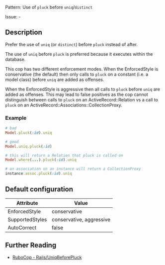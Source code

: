 Pattern: Use of `pluck` before `uniq`/`distinct`

Issue: -

## Description

Prefer the use of `uniq` (or `distinct`) before `pluck` instead of after.

The use of `uniq` before `pluck` is preferred because it executes within
the database.

This cop has two different enforcement modes. When the EnforcedStyle
is conservative (the default) then only calls to `pluck` on a constant
(i.e. a model class) before `uniq` are added as offenses.

When the EnforcedStyle is aggressive then all calls to `pluck` before
`uniq` are added as offenses. This may lead to false positives as the cop
cannot distinguish between calls to `pluck` on an ActiveRecord::Relation
vs a call to `pluck` on an ActiveRecord::Associations::CollectionProxy.

### Example

```ruby
# bad
Model.pluck(:id).uniq

# good
Model.uniq.pluck(:id)
```
```ruby
# this will return a Relation that pluck is called on
Model.where(...).pluck(:id).uniq

# an association on an instance will return a CollectionProxy
instance.assoc.pluck(:id).uniq
```

## Default configuration

Attribute | Value
--- | ---
EnforcedStyle | conservative
SupportedStyles | conservative, aggressive
AutoCorrect | false

## Further Reading

* [RuboCop - Rails/UniqBeforePluck](https://rubocop.readthedocs.io/en/latest/cops_rails/#railsuniqbeforepluck)
